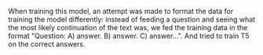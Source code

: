 When training this model, an attempt was made to format the data for training the model differently: instead of feeding a question and seeing what the most likely continuation of the text was, we fed the training data in the format "Question: A) answer. B) answer. C) answer...". And tried to train T5 on the correct answers.
